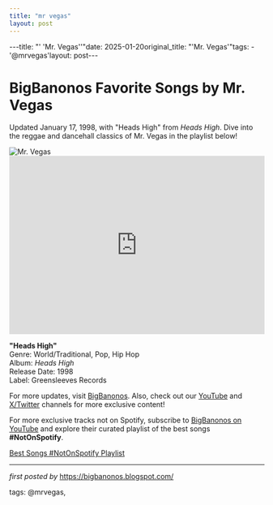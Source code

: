 ```yaml
---
title: "mr vegas"
layout: post
---
```

---title: "' 'Mr. Vegas''"date: 2025-01-20original_title: "'Mr. Vegas'"tags:  - '@mrvegas'layout: post---<!-- Title of the Post --><h1 >BigBanonos Favorite Songs by Mr. Vegas</h1> <!-- Introductory Text --><p >Updated January 17, 1998, with "Heads High" from <em>Heads High</em>. Dive into the reggae and dancehall classics of Mr. Vegas in the playlist below!</p> <!-- Featured Image --><div > <img src="https://www.lagosjumpradio.com/wp-content/uploads/2024/04/pr-post-Mr-Eazi.jpg" alt="Mr. Vegas" /></div> <!-- Spotify Embed --><div > <iframe src="https://open.spotify.com/embed/playlist/1M6ricOhNFq2OH86kcI9AP?utm_source=generator" width="100%" height="352" frameBorder="0" allowfullscreen="" allow="autoplay; clipboard-write; encrypted-media; fullscreen; picture-in-picture" loading="lazy"></iframe></div> <!-- Song Information --><div > <p><strong>"Heads High"</strong><br> Genre: World/Traditional, Pop, Hip Hop<br> Album: <em>Heads High</em><br> Release Date: 1998<br> Label: Greensleeves Records</p></div> <!-- Footer Links --><div > <p>For more updates, visit <a href="https://bigbanonos.blogspot.com/" target="_blank">BigBanonos</a>. Also, check out our <a href="https://www.youtube.com/@BigBanonos" target="_blank">YouTube</a> and <a href="https://x.com/bigbanonos" target="_blank">X/Twitter</a> channels for more exclusive content!</p></div><!--Subscribe and Playlist Links--><div>    <p>For more exclusive tracks not on Spotify, subscribe to <a href="https://www.youtube.com/@BigBanonos" target="_blank">BigBanonos on YouTube</a> and explore their curated playlist of the best songs <strong>#NotOnSpotify</strong>.</p>    <p><a href="https://www.youtube.com/playlist?list=PLtuNtuTatqI0kFahUCbtbfenC_ET5O_tr" target="_blank">Best Songs #NotOnSpotify Playlist<br /></a></p></div><hr /><p><em>first posted by</em> <a href="https://bigbanonos.blogspot.com/" rel="noopener" target="_new">https://bigbanonos.blogspot.com/</a></p><p>tags: @mrvegas,</p>